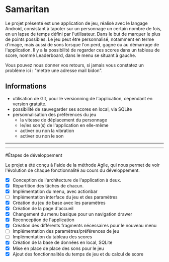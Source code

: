 # Samaritan

Le projet présenté est une application de jeu, réalisé avec le langage Android, consistant à tapoter sur un personnage un certain nombre de fois, en un lapse de temps défini par l'utilisateur. Dans le but de marquer le plus de points possibles.
Le jeu peut être personnalisé, notamment en terme d'image, mais aussi de sons lorsque l'on perd, gagne ou au démarrage de l'application.
Il y a la possibilité de regarder ces scores dans un tableau de score, nommé Leaderboard, dans le menu se situant à gauche.

Vous pouvez nous donner vos retours, si jamais vous constatez un problème ici :
"mettre une adresse mail bidon".

## Informations

* utilisation de Git, pour le versionning de l'application, cependant en version gratuite.
* possibilité de sauvegarder ses scores en local, via SQLite
* personnalisation des préférences du jeu
  - la vitesse de déplacement du personnage
  - le/les son(s) de l'application en elle-même
  - activer ou non la vibration
  - activer ou non le son

-----------------
-----------------

#Étapes de développement

Le projet a été conçu à l'aide de la méthode Agile, qui nous permet de voir l'évolution de chaque fonctionnalité au cours du développement.

- [x] Conception de l'architecture de l'application à deux.
- [x] Répartition des tâches de chacun.
- [x] Implémentation du menu, avec actionbar
- [ ] Implémentation interface du jeu et des paramètres
- [x] Création du jeu de base avec les paramètres
- [x] Création de la page d'accueil
- [x] Changement du menu basique pour un navigation drawer
- [x] Reconception de l'application
- [x] Création des différents fragments nécessaires pour le nouveau menu
- [ ] Implémentation des paramètres/préférences de jeu
- [ ] Implémentation du tableau des scores
- [x] Création de la base de données en local, SQLite
- [x] Mise en place de place des sons pour le jeu
- [x] Ajout des fonctionnalités du temps de jeu et du calcul de score
